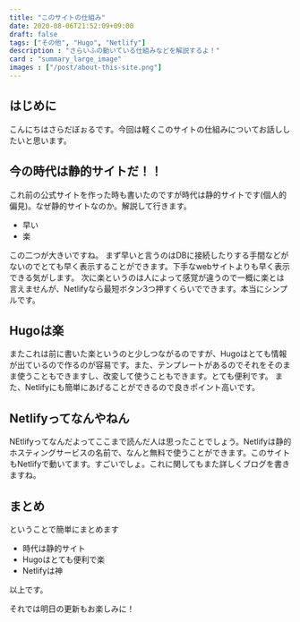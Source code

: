 ```yaml
---
title: "このサイトの仕組み"
date: 2020-08-06T21:52:09+09:00
draft: false
tags: ["その他", "Hugo", "Netlify"]
description : "さらいふの動いている仕組みなどを解説するよ！"
card : "summary_large_image"
images : ["/post/about-this-site.png"]
---
```

## はじめに
こんにちはさらだぼぉるです。今回は軽くこのサイトの仕組みについてお話ししたいと思います。
## 今の時代は静的サイトだ！！
これ前の公式サイトを作った時も書いたのですが時代は静的サイトです(個人的偏見)。なぜ静的サイトなのか。解説して行きます。
- 早い
- 楽

この二つが大きいですね。
まず早いと言うのはDBに接続したりする手間などがないのでとても早く表示することができます。下手なwebサイトよりも早く表示できる気がします。
次に楽というのは人によって感覚が違うので一概に楽とは言えませんが、Netlifyなら最短ボタン3つ押すくらいでできます。本当にシンプルです。
## Hugoは楽
またこれは前に書いた楽というのと少しつながるのですが、Hugoはとても情報が出ているので作るのが容易です。また、テンプレートがあるのでそれをそのまま使うこともできますし、改変して使うこともできます。とても便利です。
また、Netlifyにも簡単にあげることができるので良きポイント高いです。
## Netlifyってなんやねん
NEtlifyってなんだよってここまで読んだ人は思ったことでしょう。Netlifyは静的ホスティングサービスの名前で、なんと無料で使うことができます。このサイトもNetlifyで動いてます。すごいでしょ。これに関してもまた詳しくブログを書きますね。
## まとめ
ということで簡単にまとめます
- 時代は静的サイト
- Hugoはとても便利で楽
- Netlifyは神

以上です。

それでは明日の更新もお楽しみに！
